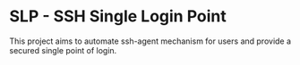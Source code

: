 SLP - SSH Single Login Point
===

This project aims to automate ssh-agent mechanism for users and provide a secured single point of login.

